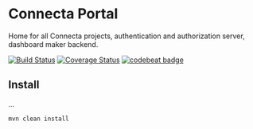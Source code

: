 # Connecta Portal

Home for all Connecta projects, authentication and authorization server, dashboard maker backend.

[![Build Status](https://travis-ci.org/connecta-solutions/connecta-portal.svg?branch=master)](https://travis-ci.org/connecta-solutions/connecta-portal)
[![Coverage Status](https://coveralls.io/repos/github/connecta-solutions/connecta-portal/badge.svg?branch=1.1.x)](https://coveralls.io/github/connecta-solutions/connecta-portal?branch=1.1.x)
[![codebeat badge](https://codebeat.co/badges/004d2977-1033-4979-965a-af36175f56a6)](https://codebeat.co/projects/github-com-connecta-solutions-connecta-portal)


## Install

...

`mvn clean install`
